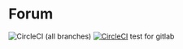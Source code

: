 # Forum
![CircleCI (all branches)](https://img.shields.io/circleci/project/github/waowl/forum.svg)
[![CircleCI](https://circleci.com/gh/waowl/forum/tree/master.svg?style=svg)](https://circleci.com/gh/waowl/forum/tree/master)
 test for gitlab
